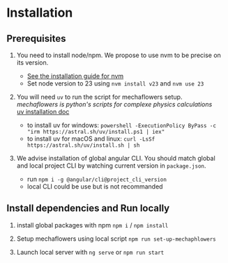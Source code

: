 # Installation

## Prerequisites
1. You need to install node/npm. We propose to use nvm to be precise on its version.  
    - [See the installation guide for nvm](https://github.com/nvm-sh/nvm)
    - Set node version to 23 using `nvm install v23` and `nvm use 23`

2. You will need `uv` to run the script for mechaflowers setup.  
*mechaflowers is python's scripts for complexe physics calculations*  
[uv installation doc](https://docs.astral.sh/uv/getting-started/installation/)
    - to install uv for windows: `powershell -ExecutionPolicy ByPass -c "irm https://astral.sh/uv/install.ps1 | iex"`
    - to install uv for macOS and linux: `curl -LsSf https://astral.sh/uv/install.sh | sh`

3. We advise installation of global angular CLI.
You should match global and local project CLI by watching current version in `package.json`.  
    - run `npm i -g @angular/cli@project_cli_version`
    - local CLI could be use but is not recommanded

## Install dependencies and Run locally 
1. install global packages with npm `npm i` / `npm install`

2. Setup mechaflowers using local script `npm run set-up-mechaphlowers`

3. Launch local server with `ng serve` or `npm run start`
